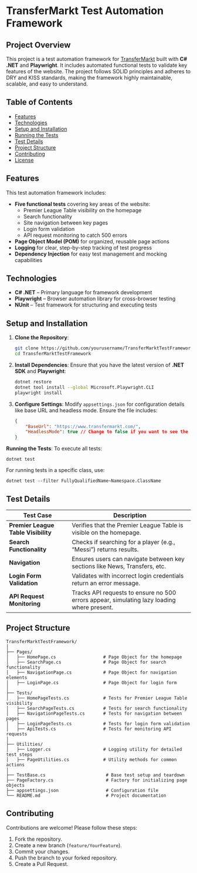 # TransferMarkt Test Automation Framework

## Project Overview
This project is a test automation framework for [TransferMarkt](https://www.transfermarkt.com/) built with **C# .NET** and **Playwright**. It includes automated functional tests to validate key features of the website. The project follows SOLID principles and adheres to DRY and KISS standards, making the framework highly maintainable, scalable, and easy to understand.

## Table of Contents
- [Features](#features)
- [Technologies](#technologies)
- [Setup and Installation](#setup-and-installation)
- [Running the Tests](#running-the-tests)
- [Test Details](#test-details)
- [Project Structure](#project-structure)
- [Contributing](#contributing)
- [License](#license)

## Features
This test automation framework includes:
- **Five functional tests** covering key areas of the website:
  - Premier League Table visibility on the homepage
  - Search functionality
  - Site navigation between key pages
  - Login form validation
  - API request monitoring to catch 500 errors
- **Page Object Model (POM)** for organized, reusable page actions
- **Logging** for clear, step-by-step tracking of test progress
- **Dependency Injection** for easy test management and mocking capabilities

## Technologies
- **C# .NET** – Primary language for framework development
- **Playwright** – Browser automation library for cross-browser testing
- **NUnit** – Test framework for structuring and executing tests

## Setup and Installation

1. **Clone the Repository**:
    ```bash
    git clone https://github.com/yourusername/TransferMarktTestFramework.git
    cd TransferMarktTestFramework
    ```

2. **Install Dependencies**:
   Ensure that you have the latest version of **.NET SDK** and **Playwright**:
    ```bash
    dotnet restore
    dotnet tool install --global Microsoft.Playwright.CLI
    playwright install
    ```

3. **Configure Settings**:
   Modify `appsettings.json` for configuration details like base URL and headless mode. Ensure the file includes:
   ```json
   {
       "BaseUrl": "https://www.transfermarkt.com/",
       "HeadlessMode": true // Change to false if you want to see the browser
   }
   ```

**Running the Tests**:
To execute all tests:

```
dotnet test
```

For running tests in a specific class, use:

```
dotnet test --filter FullyQualifiedName~Namespace.ClassName
```

## Test Details

| Test Case                       | Description                                                                                     |
|---------------------------------|-------------------------------------------------------------------------------------------------|
| **Premier League Table Visibility** | Verifies that the Premier League Table is visible on the homepage.                         |
| **Search Functionality**             | Checks if searching for a player (e.g., “Messi”) returns results.                           |
| **Navigation**                       | Ensures users can navigate between key sections like News, Transfers, etc.                 |
| **Login Form Validation**            | Validates with incorrect login credentials return an error message.                        |
| **API Request Monitoring**           | Tracks API requests to ensure no 500 errors appear, simulating lazy loading where present. |

## Project Structure

```
TransferMarktTestFramework/
│
├── Pages/
│   ├── HomePage.cs                  # Page Object for the homepage
│   ├── SearchPage.cs                # Page Object for search functionality
│   ├── NavigationPage.cs            # Page Object for navigation elements
│   ├── LoginPage.cs                 # Page Object for login form
│
├── Tests/
│   ├── HomePageTests.cs             # Tests for Premier League Table visibility
│   ├── SearchPageTests.cs           # Tests for search functionality
│   ├── NavigationPageTests.cs       # Tests for navigation between pages
│   ├── LoginPageTests.cs            # Tests for login form validation
│   ├── ApiTests.cs                  # Tests for monitoring API requests
│
├── Utilities/
│   ├── Logger.cs                    # Logging utility for detailed test steps
│   ├── PageUtilities.cs             # Utility methods for common actions
│
├── TestBase.cs                       # Base test setup and teardown
├── PageFactory.cs                    # Factory for initializing page objects
├── appsettings.json                  # Configuration file
└── README.md                         # Project documentation
```

## Contributing

Contributions are welcome! Please follow these steps:

1. Fork the repository.
2. Create a new branch (`feature/YourFeature`).
3. Commit your changes.
4. Push the branch to your forked repository.
5. Create a Pull Request.



